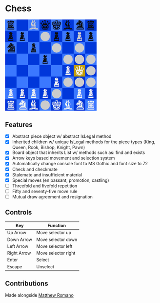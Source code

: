 # Chess

<img src="screenshot.png" width="300" />

## Features
- [x] Abstract piece object w/ abstract IsLegal method 
- [x] Inherited children w/ unique IsLegal methods for the piece types (King, Queen, Rook, Bishop, Knight, Pawn)
- [x] Board object that inherits List<Piece> w/ methods such as: find and exists
- [x] Arrow keys based movement and selection system 
- [x] Automatically change console font to MS Gothic and font size to 72
- [x] Check and checkmate
- [X] Stalemate and insufficient material
- [X] Special moves (en passant, promotion, castling)
- [ ] Threefold and fivefold repetition 
- [ ] Fifty and seventy-five move rule
- [ ] Mutual draw agreement and resignation

## Controls
| Key          | Function           |
| ------------ | ------------------ |
| Up Arrow     | Move selector up   |
| Down Arrow   | Move selector down |
| Left Arrow   | Move selector left |
| Right Arrow  | Move selector right|
| Enter        | Select             |
| Escape       | Unselect           |
## Contributions
Made alongside [Matthew Romano](https://github.com/MatthewDRomano)
